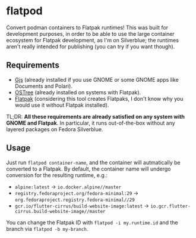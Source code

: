 # flatpod

Convert podman containers to Flatpak runtimes! This was built for development purposes, in order
to be able to use the large container ecosystem for Flatpak development, as I'm on Silverblue;
the runtimes aren't really intended for publishing (you can try if you want though).

## Requirements

- [Gjs](https://gitlab.gnome.org/GNOME/gjs/wikis/Home) (already installed if you use GNOME or
  some GNOME apps like Documents and Polari).
- [OSTree](https://ostree.readthedocs.io) (already installed on systems with Flatpak).
- [Flatpak](https://flatpak.org/) (considering this tool creates Flatpaks, I don't know why you
  would use it without Flatpak installed).

TL;DR: **All these requirements are already satisfied on any system with GNOME and Flatpak**.
In particular, it runs out-of-the-box without any layered packages on Fedora Silverblue.

## Usage

Just run `flatpod container-name`, and the container will autmatically be converted to a Flatpak.
By default, the container name will undergo conversion for the resulting runtime, e.g.:

* `alpine:latest` -> `io.docker.alpine//master`
* `registry.fedoraproject.org/fedora-minimal:29` -> `org.fedoraproject.registry.fedora-minimal//29`
* `gcr.io/flutter-cirrus/build-website-image:latest` -> `io.gcr.flutter-cirrus.build-website-image//master`

You can change the Flatpak ID with `flatpod -i my.runtime.id` and the branch via
`flatpod -b my-branch`.
